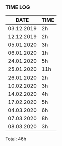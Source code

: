 ### TIME LOG
| DATE | TIME |
|------|------|
| 03.12.2019 | 2h | - Setup backend base files
| 12.12.2019 | 2h | - Setup frontend base files
| 05.01.2020 | 3h | - CRUD Controller
| 06.01.2020 | 1h | - CRUD Controller
| 24.01.2020 | 5h | - Frontend UI
| 25.01.2020 | 11h | - Frontend UI, Controller and Models, Research for streaming videos
| 26.01.2020 | 2h | - Login (Backend)
| 10.02.2020 | 3h | - Login (Frontend + Backend)
| 14.02.2020 | 4h | - Login & Frontend UI, VideoJS
| 17.02.2020 | 5h | - File Upload
| 04.03.2020 | 6h | - VideoJS, MP4Box usage
| 07.03.2020 | 8h | - Video upload + format
| 08.03.2020 | 3h | - Video upload + format
Total: 46h
